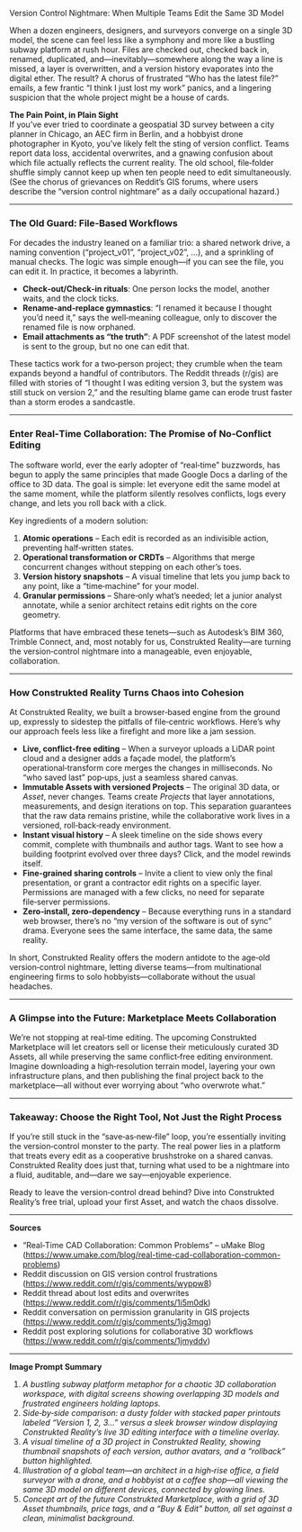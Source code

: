 Version Control Nightmare: When Multiple Teams Edit the Same 3D Model  

When a dozen engineers, designers, and surveyors converge on a single 3D model, the scene can feel less like a symphony and more like a bustling subway platform at rush hour. Files are checked out, checked back in, renamed, duplicated, and—inevitably—somewhere along the way a line is missed, a layer is overwritten, and a version history evaporates into the digital ether. The result? A chorus of frustrated “Who has the latest file?” emails, a few frantic “I think I just lost my work” panics, and a lingering suspicion that the whole project might be a house of cards.

**The Pain Point, in Plain Sight**  
If you’ve ever tried to coordinate a geospatial 3D survey between a city planner in Chicago, an AEC firm in Berlin, and a hobbyist drone photographer in Kyoto, you’ve likely felt the sting of version conflict. Teams report data loss, accidental overwrites, and a gnawing confusion about which file actually reflects the current reality. The old school, file‑folder shuffle simply cannot keep up when ten people need to edit simultaneously. (See the chorus of grievances on Reddit’s GIS forums, where users describe the “version control nightmare” as a daily occupational hazard.)  

---  

### The Old Guard: File‑Based Workflows  

For decades the industry leaned on a familiar trio: a shared network drive, a naming convention (“project_v01”, “project_v02”, …), and a sprinkling of manual checks. The logic was simple enough—if you can see the file, you can edit it. In practice, it becomes a labyrinth.  

- **Check‑out/Check‑in rituals**: One person locks the model, another waits, and the clock ticks.  
- **Rename‑and‑replace gymnastics**: “I renamed it because I thought you’d need it,” says the well‑meaning colleague, only to discover the renamed file is now orphaned.  
- **Email attachments as “the truth”**: A PDF screenshot of the latest model is sent to the group, but no one can edit that.  

These tactics work for a two‑person project; they crumble when the team expands beyond a handful of contributors. The Reddit threads (r/gis) are filled with stories of “I thought I was editing version 3, but the system was still stuck on version 2,” and the resulting blame game can erode trust faster than a storm erodes a sandcastle.  

---  

### Enter Real‑Time Collaboration: The Promise of No‑Conflict Editing  

The software world, ever the early adopter of “real‑time” buzzwords, has begun to apply the same principles that made Google Docs a darling of the office to 3D data. The goal is simple: let everyone edit the same model at the same moment, while the platform silently resolves conflicts, logs every change, and lets you roll back with a click.  

Key ingredients of a modern solution:  

1. **Atomic operations** – Each edit is recorded as an indivisible action, preventing half‑written states.  
2. **Operational transformation or CRDTs** – Algorithms that merge concurrent changes without stepping on each other’s toes.  
3. **Version history snapshots** – A visual timeline that lets you jump back to any point, like a “time‑machine” for your model.  
4. **Granular permissions** – Share‑only what’s needed; let a junior analyst annotate, while a senior architect retains edit rights on the core geometry.  

Platforms that have embraced these tenets—such as Autodesk’s BIM 360, Trimble Connect, and, most notably for us, Construkted Reality—are turning the version‑control nightmare into a manageable, even enjoyable, collaboration.  

---  

### How Construkted Reality Turns Chaos into Cohesion  

At Construkted Reality, we built a browser‑based engine from the ground up, expressly to sidestep the pitfalls of file‑centric workflows. Here’s why our approach feels less like a firefight and more like a jam session.  

- **Live, conflict‑free editing** – When a surveyor uploads a LiDAR point cloud and a designer adds a façade model, the platform’s operational‑transform core merges the changes in milliseconds. No “who saved last” pop‑ups, just a seamless shared canvas.  
- **Immutable Assets with versioned Projects** – The original 3D data, or *Asset*, never changes. Teams create *Projects* that layer annotations, measurements, and design iterations on top. This separation guarantees that the raw data remains pristine, while the collaborative work lives in a versioned, roll‑back‑ready environment.  
- **Instant visual history** – A sleek timeline on the side shows every commit, complete with thumbnails and author tags. Want to see how a building footprint evolved over three days? Click, and the model rewinds itself.  
- **Fine‑grained sharing controls** – Invite a client to view only the final presentation, or grant a contractor edit rights on a specific layer. Permissions are managed with a few clicks, no need for separate file‑server permissions.  
- **Zero‑install, zero‑dependency** – Because everything runs in a standard web browser, there’s no “my version of the software is out of sync” drama. Everyone sees the same interface, the same data, the same reality.  

In short, Construkted Reality offers the modern antidote to the age‑old version‑control nightmare, letting diverse teams—from multinational engineering firms to solo hobbyists—collaborate without the usual headaches.  

---  

### A Glimpse into the Future: Marketplace Meets Collaboration  

We’re not stopping at real‑time editing. The upcoming Construkted Marketplace will let creators sell or license their meticulously curated 3D Assets, all while preserving the same conflict‑free editing environment. Imagine downloading a high‑resolution terrain model, layering your own infrastructure plans, and then publishing the final project back to the marketplace—all without ever worrying about “who overwrote what.”  

---  

### Takeaway: Choose the Right Tool, Not Just the Right Process  

If you’re still stuck in the “save‑as‑new‑file” loop, you’re essentially inviting the version‑control monster to the party. The real power lies in a platform that treats every edit as a cooperative brushstroke on a shared canvas. Construkted Reality does just that, turning what used to be a nightmare into a fluid, auditable, and—dare we say—enjoyable experience.  

Ready to leave the version‑control dread behind? Dive into Construkted Reality’s free trial, upload your first Asset, and watch the chaos dissolve.  

---  

**Sources**  

- “Real‑Time CAD Collaboration: Common Problems” – uMake Blog (https://www.umake.com/blog/real-time-cad-collaboration-common-problems)  
- Reddit discussion on GIS version control frustrations (https://www.reddit.com/r/gis/comments/wyppw8)  
- Reddit thread about lost edits and overwrites (https://www.reddit.com/r/gis/comments/1i5m0dk)  
- Reddit conversation on permission granularity in GIS projects (https://www.reddit.com/r/gis/comments/1jg3mqg)  
- Reddit post exploring solutions for collaborative 3D workflows (https://www.reddit.com/r/gis/comments/1jmyddv)  

---  

**Image Prompt Summary**  

1. *A bustling subway platform metaphor for a chaotic 3D collaboration workspace, with digital screens showing overlapping 3D models and frustrated engineers holding laptops.*  
2. *Side‑by‑side comparison: a dusty folder with stacked paper printouts labeled “Version 1, 2, 3…” versus a sleek browser window displaying Construkted Reality’s live 3D editing interface with a timeline overlay.*  
3. *A visual timeline of a 3D project in Construkted Reality, showing thumbnail snapshots of each version, author avatars, and a “rollback” button highlighted.*  
4. *Illustration of a global team—an architect in a high‑rise office, a field surveyor with a drone, and a hobbyist at a coffee shop—all viewing the same 3D model on different devices, connected by glowing lines.*  
5. *Concept art of the future Construkted Marketplace, with a grid of 3D Asset thumbnails, price tags, and a “Buy & Edit” button, all set against a clean, minimalist background.*
